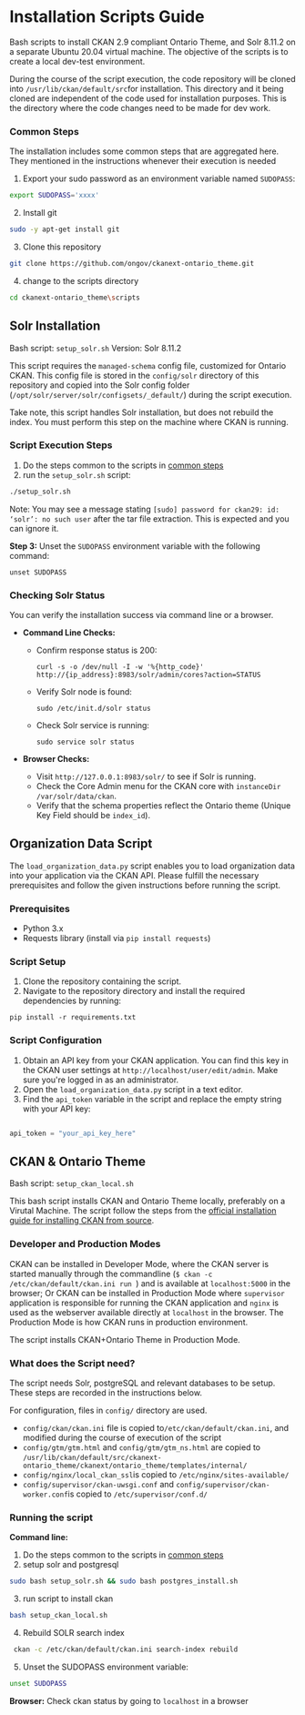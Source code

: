 # Installation Scripts Guide

Bash scripts to install CKAN 2.9 compliant Ontario Theme, and Solr 8.11.2 on a separate Ubuntu 20.04 virtual machine. The objective of the scripts is to create a local dev-test environment.

During the course of the script execution, the code repository will be cloned into `/usr/lib/ckan/default/src`for installation. This directory and it being cloned are independent of the code used for installation purposes. This is the directory where the code changes need to be made for dev work.

### Common Steps

The installation includes some common steps that are aggregated here. They mentioned in the instructions whenever their execution is needed

1. Export your sudo password as an environment variable named `SUDOPASS`:

```bash
export SUDOPASS='xxxx'
```

2. Install git

```bash
sudo -y apt-get install git
```

3. Clone this repository

```bash
git clone https://github.com/ongov/ckanext-ontario_theme.git
```

4. change to the scripts directory

```bash
cd ckanext-ontario_theme\scripts
```

## Solr Installation

Bash script: `setup_solr.sh`
Version: Solr 8.11.2

This script requires the `managed-schema` config file, customized for Ontario CKAN. This config file is stored in the `config/solr` directory of this repository and copied into the Solr config folder (`/opt/solr/server/solr/configsets/_default/`) during the script execution.

Take note, this script handles Solr installation, but does not rebuild the index. You must perform this step on the machine where CKAN is running.

### Script Execution Steps

1. Do the steps common to the scripts in [common steps](#common-steps)
2. run the `setup_solr.sh` script:

```bash
./setup_solr.sh
```

Note: You may see a message stating `[sudo] password for ckan29: id: ‘solr’: no such user` after the tar file extraction. This is expected and you can ignore it.

**Step 3:** Unset the `SUDOPASS` environment variable with the following command:
```
unset SUDOPASS
```

### Checking Solr Status
You can verify the installation success via command line or a browser.

- **Command Line Checks:**  
   - Confirm response status is 200:  
     ```
     curl -s -o /dev/null -I -w '%{http_code}' http://{ip_address}:8983/solr/admin/cores?action=STATUS
     ```
   - Verify Solr node is found:  
     ```
     sudo /etc/init.d/solr status
     ```
   - Check Solr service is running:  
     ```
     sudo service solr status
     ```

- **Browser Checks:**  
   - Visit `http://127.0.0.1:8983/solr/` to see if Solr is running.
   - Check the Core Admin menu for the CKAN core with `instanceDir /var/solr/data/ckan`.
   - Verify that the schema properties reflect the Ontario theme (Unique Key Field should be `index_id`).

## Organization Data Script

The `load_organization_data.py` script enables you to load organization data into your application via the CKAN API. Please fulfill the necessary prerequisites and follow the given instructions before running the script.

### Prerequisites
- Python 3.x
- Requests library (install via `pip install requests`)

### Script Setup
1. Clone the repository containing the script.
2. Navigate to the repository directory and install the required dependencies by running:
```
pip install -r requirements.txt
```

### Script Configuration
1. Obtain an API key from your CKAN application. You can find this key in the CKAN user settings at `http://localhost/user/edit/admin`. Make sure you're logged in as an administrator.
2. Open the `load_organization_data.py` script in a text editor.
3. Find the `api_token` variable in the script and replace the empty string with your API key:
```python

api_token = "your_api_key_here"

```

## CKAN & Ontario Theme

Bash script: `setup_ckan_local.sh`

This bash script installs CKAN and Ontario Theme locally, preferably on a Virutal Machine. The script follow the steps from the [official installation guide for installing CKAN from source](https://docs.ckan.org/en/2.9/maintaining/installing/install-from-source.htmlhttps:/).

### Developer and Production Modes

CKAN can be installed in Developer Mode, where the CKAN server is started manually through the commandline (`$ ckan -c /etc/ckan/default/ckan.ini run `) and is available at `localhost:5000` in the browser; Or CKAN can be installed in Production Mode where `supervisor` application is responsible for running the CKAN application and `nginx` is used as the webserver available directly at `localhost` in the browser. The Production Mode is how CKAN runs in production environment.

The script installs CKAN+Ontario Theme in Production Mode.

### What does the Script need?

 The script needs Solr, postgreSQL and relevant databases to be setup. These steps are recorded in the instructions below.

For configuration, files in `config/` directory are used.

* `config/ckan/ckan.ini` file is copied to`/etc/ckan/default/ckan.ini`, and modified during the course of execution of the script
* `config/gtm/gtm.html` and `config/gtm/gtm_ns.html` are copied to `/usr/lib/ckan/default/src/ckanext-ontario_theme/ckanext/ontario_theme/templates/internal/`
* `config/nginx/local_ckan_ssl`is copied to `/etc/nginx/sites-available/`
* `config/supervisor/ckan-uwsgi.conf` and `config/supervisor/ckan-worker.conf`is copied to `/etc/supervisor/conf.d/`

### Running the script

**Command line:**

1. Do the steps common to the scripts in [common steps](#common-steps)
2. setup solr and postgresql

```bash
sudo bash setup_solr.sh && sudo bash postgres_install.sh
```

3. run script to install ckan

```bash
bash setup_ckan_local.sh
```

4. Rebuild SOLR search index

```bash
 ckan -c /etc/ckan/default/ckan.ini search-index rebuild
```

5. Unset the SUDOPASS environment variable:

```bash
unset SUDOPASS
```


**Browser:**
Check ckan status by going to  `localhost` in a browser
